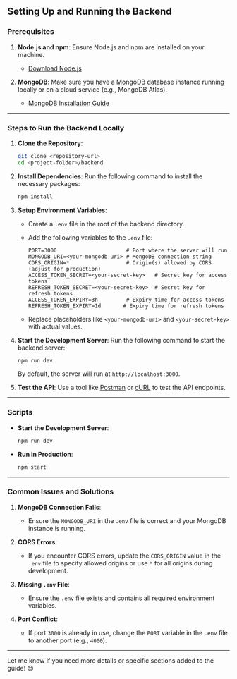 ## Setting Up and Running the Backend

### Prerequisites

1. **Node.js and npm**: Ensure Node.js and npm are installed on your machine.
   - [Download Node.js](https://nodejs.org/)

2. **MongoDB**: Make sure you have a MongoDB database instance running locally or on a cloud service (e.g., MongoDB Atlas).
   - [MongoDB Installation Guide](https://www.mongodb.com/docs/manual/installation/)

---

### Steps to Run the Backend Locally

1. **Clone the Repository**:
   ```bash
   git clone <repository-url>
   cd <project-folder>/backend
   ```

2. **Install Dependencies**:
   Run the following command to install the necessary packages:
   ```bash
   npm install
   ```

3. **Setup Environment Variables**:
   - Create a `.env` file in the root of the backend directory.
   - Add the following variables to the `.env` file:
     ```env
     PORT=3000                      # Port where the server will run
     MONGODB_URI=<your-mongodb-uri> # MongoDB connection string
     CORS_ORIGIN=*                  # Origin(s) allowed by CORS (adjust for production)
     ACCESS_TOKEN_SECRET=<your-secret-key>   # Secret key for access tokens
     REFRESH_TOKEN_SECRET=<your-secret-key>  # Secret key for refresh tokens
     ACCESS_TOKEN_EXPIRY=3h         # Expiry time for access tokens
     REFRESH_TOKEN_EXPIRY=1d       # Expiry time for refresh tokens
     ```

   - Replace placeholders like `<your-mongodb-uri>` and `<your-secret-key>` with actual values.

4. **Start the Development Server**:
   Run the following command to start the backend server:
   ```bash
   npm run dev
   ```
   By default, the server will run at `http://localhost:3000`.

5. **Test the API**:
   Use a tool like [Postman](https://www.postman.com/) or [cURL](https://curl.se/) to test the API endpoints.

---

### Scripts

- **Start the Development Server**:
  ```bash
  npm run dev
  ```
- **Run in Production**:
  ```bash
  npm start
  ```

---

### Common Issues and Solutions

1. **MongoDB Connection Fails**:
   - Ensure the `MONGODB_URI` in the `.env` file is correct and your MongoDB instance is running.

2. **CORS Errors**:
   - If you encounter CORS errors, update the `CORS_ORIGIN` value in the `.env` file to specify allowed origins or use `*` for all origins during development.

3. **Missing `.env` File**:
   - Ensure the `.env` file exists and contains all required environment variables.

4. **Port Conflict**:
   - If port `3000` is already in use, change the `PORT` variable in the `.env` file to another port (e.g., `4000`).

---

Let me know if you need more details or specific sections added to the guide! 😊
